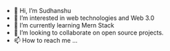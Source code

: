 - 👋 Hi, I’m Sudhanshu
- 👀 I’m interested in web technologies and Web 3.0
- 🌱 I’m currently learning Mern Stack
- 💞️ I’m looking to collaborate on open source projects.
- 📫 How to reach me ...

<!---
sudoofe123/sudoofe123 is a ✨ special ✨ repository because its `README.md` (this file) appears on your GitHub profile.
You can click the Preview link to take a look at your changes.
--->

